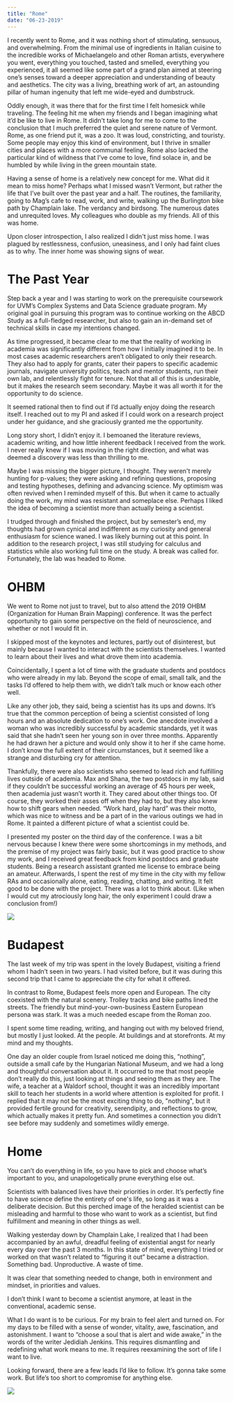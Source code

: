 ```yaml
---
title: "Rome"
date: "06-23-2019"
---
```


I recently went to Rome, and it was nothing short of stimulating, sensuous, and overwhelming. From the minimal use of ingredients in Italian cuisine to the incredible works of Michaelangelo and other Roman artists, everywhere you went, everything you touched, tasted and smelled, everything you experienced, it all seemed like some part of a grand plan aimed at steering one’s senses toward a deeper appreciation and understanding of beauty and aesthetics. The city was a living, breathing work of art, an astounding pillar of human ingenuity that left me wide-eyed and dumbstruck.

Oddly enough, it was there that for the first time I felt homesick while traveling. The feeling hit me when my friends and I began imagining what it’d be like to live in Rome. It didn't take long for me to come to the conclusion that I much preferred the quiet and serene nature of Vermont. Rome, as one friend put it, was a zoo. It was loud, constricting, and touristy. Some people may enjoy this kind of environment, but I thrive in smaller cities and places with a more communal feeling. Rome also lacked the particular kind of wildness that I’ve come to love, find solace in, and be humbled by while living in the green mountain state. 

Having a sense of home is a relatively new concept for me. What did it mean to miss home? Perhaps what I missed wasn’t Vermont, but rather the life that I’ve built over the past year and a half. The routines, the familiarity, going to Mag’s cafe to read, work, and write, walking up the Burlington bike path by Champlain lake. The verdancy and birdsong. The numerous dates and unrequited loves. My colleagues who double as my friends. All of this was home. 

Upon closer introspection, I also realized I didn't just miss home. I was plagued by restlessness, confusion, uneasiness, and I only had faint clues as to why. The inner home was showing signs of wear.

# The Past Year

Step back a year and I was starting to work on the prerequisite coursework for UVM’s Complex Systems and Data Science graduate program. My original goal in pursuing this program was to continue working on the ABCD Study as a full-fledged researcher, but also to gain an in-demand set of technical skills in case my intentions changed. 

As time progressed, it became clear to me that the reality of working in academia was significantly different from how I initially imagined it to be. In most cases academic researchers aren’t obligated to only their research. They also had to apply for grants, cater their papers to specific academic journals, navigate university politics, teach and mentor students, run their own lab, and relentlessly fight for tenure. Not that all of this is undesirable, but it makes the research seem secondary. Maybe it was all worth it for the opportunity to do science. 

It seemed rational then to find out if I’d actually enjoy doing the research itself. I reached out to my PI and asked if I could work on a research project under her guidance, and she graciously granted me the opportunity. 

Long story short, I didn’t enjoy it. I bemoaned the literature reviews, academic writing, and how little inherent feedback I received from the work. I never really knew if I was moving in the right direction, and what was deemed a discovery was less than thrilling to me. 

Maybe I was missing the bigger picture, I thought. They weren't merely hunting for p-values; they were asking and refining questions, proposing and testing hypotheses, defining and advancing science. My optimism was often revived when I reminded myself of this. But when it came to actually doing the work, my mind was resistant and someplace else. Perhaps I liked the idea of becoming a scientist more than actually being a scientist.

I trudged through and finished the project, but by semester’s end, my thoughts had grown cynical and indifferent as my curiosity and general enthusiasm for science waned. I was likely burning out at this point. In addition to the research project, I was still studying for calculus and statistics while also working full time on the study. A break was called for. Fortunately, the lab was headed to Rome. 

# OHBM

We went to Rome not just to travel, but to also attend the 2019 OHBM (Organization for Human Brain Mapping) conference. It was the perfect opportunity to gain some perspective on the field of neuroscience, and whether or not I would fit in.

I skipped most of the keynotes and lectures, partly out of disinterest, but mainly because I wanted to interact with the scientists themselves. I wanted to learn about their lives and what drove them into academia.

Coincidentally, I spent a lot of time with the graduate students and postdocs who were already in my lab. Beyond the scope of email, small talk, and the tasks I’d offered to help them with, we didn’t talk much or know each other well. 

Like any other job, they said, being a scientist has its ups and downs. It’s true that the common perception of being a scientist consisted of long hours and an absolute dedication to one’s work. One anecdote involved a woman who was incredibly successful by academic standards, yet it was said that she hadn’t seen her young son in over three months. Apparently he had drawn her a picture and would only show it to her if she came home. I don’t know the full extent of their circumstances, but it seemed like a strange and disturbing cry for attention.

Thankfully, there were also scientists who seemed to lead rich and fulfilling lives outside of academia. Max and Shana, the two postdocs in my lab, said if they couldn’t be successful working an average of 45 hours per week, then academia just wasn’t worth it. They cared about other things too. Of course, they worked their asses off when they had to, but they also knew how to shift gears when needed. “Work hard, play hard” was their motto, which was nice to witness and be a part of in the various outings we had in Rome. It painted a different picture of what a scientist could be.

I presented my poster on the third day of the conference. I was a bit nervous because I knew there were some shortcomings in my methods, and the premise of my project was fairly basic, but it was good practice to show my work, and I received great feedback from kind postdocs and graduate students. Being a research assistant granted me license to embrace being an amateur. Afterwards, I spent the rest of my time in the city with my fellow RAs and occasionally alone, eating, reading, chatting, and writing. It felt good to be done with the project. There was a lot to think about. (Like when I would cut my atrociously long hair, the only experiment I could draw a conclusion from!)

![](/photos/rome.jpg)

# Budapest

The last week of my trip was spent in the lovely Budapest, visiting a friend whom I hadn’t seen in two years. I had visited before, but it was during this second trip that I came to appreciate the city for what it offered. 

In contrast to Rome, Budapest feels more open and European. The city coexisted with the natural scenery. Trolley tracks and bike paths lined the streets. The friendly but mind-your-own-business Eastern European persona was stark. It was a much needed escape from the Roman zoo.

I spent some time reading, writing, and hanging out with my beloved friend, but mostly I just looked. At the people. At buildings and at storefronts. At my mind and my thoughts. 

One day an older couple from Israel noticed me doing this, “nothing”, outside a small cafe by the Hungarian National Museum, and we had a long and thoughtful conversation about it. It occurred to me that most people don’t really do this, just looking at things and seeing them as they are. The wife, a teacher at a Waldorf school, thought it was an incredibly important skill to teach her students in a world where attention is exploited for profit. I replied that it may not be the most exciting thing to do, "nothing", but it provided fertile ground for creativity, serendipity, and reflections to grow, which actually makes it pretty fun. And sometimes a connection you didn’t see before may suddenly and sometimes wildly emerge.

# Home

You can’t do everything in life, so you have to pick and choose what’s important to you, and unapologetically prune everything else out. 

Scientists with balanced lives have their priorities in order. It’s perfectly fine to have science define the entirety of one's life, so long as it was a deliberate decision. But this perched image of the heralded scientist can be misleading and harmful to those who want to work as a scientist, but find fulfillment and meaning in other things as well. 

Walking yesterday down by Champlain Lake, I realized that I had been accompanied by an awful, dreadful feeling of existential angst for nearly every day over the past 3 months. In this state of mind, everything I tried or worked on that wasn’t related to “figuring it out” became a distraction. Something bad. Unproductive. A waste of time. 

It was clear that something needed to change, both in environment and mindset, in priorities and values. 

I don’t think I want to become a scientist anymore, at least in the conventional, academic sense. 

What I do want is to be curious. For my brain to feel alert and turned on. For my days to be filled with a sense of wonder, vitality, awe, fascination, and astonishment. I want to “choose a soul that is alert and wide awake,” in the words of the writer Jedidiah Jenkins. This requires dismantling and redefining what work means to me. It requires reexamining the sort of life I want to live.

Looking forward, there are a few leads I’d like to follow. It’s gonna take some work. But life’s too short to compromise for anything else.

![](/photos/throwing.jpg)